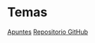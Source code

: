 # Temas
[Apuntes](https://www.notion.so/mau-dev/TypeScript-f25212d863aa41f7b2339eb83c27a287)
[Repositorio GitHub](https://github.com/coxmau77/typescript-fundamentos)
